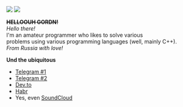 ![](https://github-readme-stats.vercel.app/api?username=undnull&count_private=true&show_icons=true) ![](https://github-readme-stats.vercel.app/api/top-langs/?username=undnull&layout=compact)  

~~**HELLOOUH GORDN!**~~  
_Hello there!_  
I'm an amateur programmer who likes to solve various  
problems using various programming languages (well, mainly C++).  
_From Russia with love!_  


**Und the ubiquitous**
* [Telegram #1](https://t.me/undxx)
* [Telegram #2](https://t.me/undwastaken)
* [Dev.to](https://dev.to/undwastaken)
* [Habr](https://habr.com/ru/users/undbsd/)
* Yes, even [SoundCloud](https://soundcloud.com/undwastaken)
